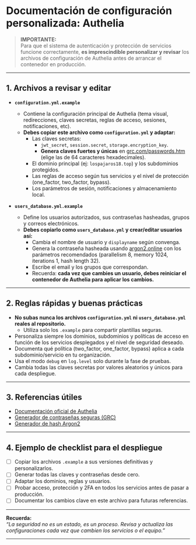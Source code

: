 # Documentación de configuración personalizada: Authelia

> **IMPORTANTE:**  
> Para que el sistema de autenticación y protección de servicios funcione correctamente, **es imprescindible personalizar y revisar** los archivos de configuración de Authelia antes de arrancar el contenedor en producción.

---

## 1. Archivos a revisar y editar

- **`configuration.yml.example`**
  - Contiene la configuración principal de Authelia (tema visual, redirecciones, claves secretas, reglas de acceso, sesiones, notificaciones, etc).
  - **Debes copiar este archivo como `configuration.yml` y adaptar:**
    - Las claves secretas:  
      - `jwt_secret`, `session.secret`, `storage.encryption_key`.  
      - **Genera claves fuertes y únicas** en [grc.com/passwords.htm](https://www.grc.com/passwords.htm) (elige las de 64 caracteres hexadecimales).
    - El dominio principal (ej: `lospajaros18.top`) y los subdominios protegidos.
    - Las reglas de acceso según tus servicios y el nivel de protección (one_factor, two_factor, bypass).
    - Los parámetros de sesión, notificaciones y almacenamiento local.

- **`users_database.yml.example`**
  - Define los usuarios autorizados, sus contraseñas hasheadas, grupos y correos electrónicos.
  - **Debes copiarlo como `users_database.yml` y crear/editar usuarios así:**
    - Cambia el nombre de usuario y `displayname` según convenga.
    - Genera la contraseña hasheada usando [argon2.online](https://argon2.online/) con los parámetros recomendados (parallelism 8, memory 1024, iterations 1, hash length 32).
    - Escribe el email y los grupos que correspondan.
    - Recuerda: **cada vez que cambies un usuario, debes reiniciar el contenedor de Authelia para aplicar los cambios.**

---

## 2. Reglas rápidas y buenas prácticas

- **No subas nunca los archivos `configuration.yml` ni `users_database.yml` reales al repositorio.**
  - Utiliza solo los `.example` para compartir plantillas seguras.
- Personaliza siempre los dominios, subdominios y políticas de acceso en función de los servicios desplegados y el nivel de seguridad deseado.
- Documenta qué política (two_factor, one_factor, bypass) aplica a cada subdominio/servicio en tu organización.
- Usa el modo `debug` en `log.level` solo durante la fase de pruebas.
- Cambia todas las claves secretas por valores aleatorios y únicos para cada despliegue.

---

## 3. Referencias útiles

- [Documentación oficial de Authelia](https://www.authelia.com/docs/configuration/)
- [Generador de contraseñas seguras (GRC)](https://www.grc.com/passwords.htm)
- [Generador de hash Argon2](https://argon2.online/)

---

## 4. Ejemplo de checklist para el despliegue

- [ ] Copiar los archivos `.example` a sus versiones definitivas y personalizarlos.
- [ ] Generar todas las claves y contraseñas desde cero.
- [ ] Adaptar los dominios, reglas y usuarios.
- [ ] Probar acceso, protección y 2FA en todos los servicios antes de pasar a producción.
- [ ] Documentar los cambios clave en este archivo para futuras referencias.

---

**Recuerda:**  
_“La seguridad no es un estado, es un proceso. Revisa y actualiza las configuraciones cada vez que cambien los servicios o el equipo.”_

---

